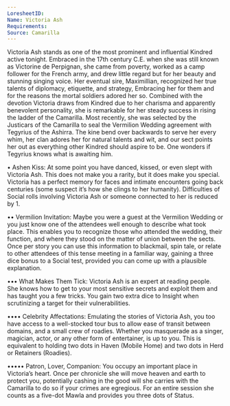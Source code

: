 ```yaml
---
LoresheetID: 
Name: Victoria Ash
Requirements:
Source: Camarilla
---
```

Victoria Ash stands as one of the most prominent and influential Kindred active tonight. Embraced in the 17th century C.E. when she was still known as Victorine de Perpignan, she came from poverty, worked as a camp follower for the French army, and drew little regard but for her beauty and stunning singing voice. Her eventual sire, Maximillian, recognized her true talents of diplomacy, etiquette, and strategy, Embracing her for them and for the reasons the mortal soldiers adored her so. Combined with the devotion Victoria draws from Kindred due to her charisma and apparently benevolent personality, she is remarkable for her steady success in rising the ladder of the Camarilla. Most recently, she was selected by the Justicars of the Camarilla to seal the Vermilion Wedding agreement with Tegyrius of the Ashirra. The kine bend over backwards to serve her every whim, her clan adores her for natural talents and wit, and our sect points her out as everything other Kindred should aspire to be. One wonders if Tegyrius knows what is awaiting him. 

• Ashen Kiss: At some point you have danced, kissed, or even slept with Victoria Ash. This does not make you a rarity, but it does make you special. Victoria has a perfect memory for faces and intimate encounters going back centuries (some suspect it’s how she clings to her humanity). Difficulties of Social rolls involving Victoria Ash or someone connected to her is reduced by 1. 

•• Vermilion Invitation: Maybe you were a guest at the Vermilion Wedding or you just know one of the attendees well enough to describe what took place. This enables you to recognize those who attended the wedding, their function, and where they stood on the matter of union between the sects. Once per story you can use this information to blackmail, spin tale, or relate to other attendees of this tense meeting in a familiar way, gaining a three dice bonus to a Social test, provided you can come up with a plausible explanation. 

••• What Makes Them Tick: Victoria Ash is an expert at reading people. She knows how to get to your most sensitive secrets and exploit them and has taught you a few tricks. You gain two extra dice to Insight when scrutinizing a target for their vulnerabilities. 

•••• Celebrity Affectations: Emulating the stories of Victoria Ash, you too have access to a well-stocked tour bus to allow ease of transit between domains, and a small crew of roadies. Whether you masquerade as a singer, magician, actor, or any other form of entertainer, is up to you. This is equivalent to holding two dots in Haven (Mobile Home) and two dots in Herd or Retainers (Roadies). 

••••• Patron, Lover, Companion: You occupy an important place in Victoria’s heart. Once per chronicle she will move heaven and earth to protect you, potentially cashing in the good will she carries with the Camarilla to do so if your crimes are egregious. For an entire session she counts as a five-dot Mawla and provides you three dots of Status.